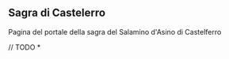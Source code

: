 ## Sagra di Castelerro

Pagina del portale della sagra del Salamino d'Asino di Castelferro

// TODO  *

